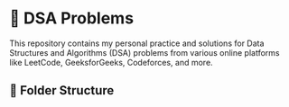 # 🧠 DSA Problems

This repository contains my personal practice and solutions for Data Structures and Algorithms (DSA) problems from various online platforms like LeetCode, GeeksforGeeks, Codeforces, and more.

## 📂 Folder Structure

